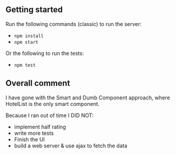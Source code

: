 ## Getting started

Run the following commands (classic) to run the server:

- `npm install`
- `npm start`

Or the following to run the tests:

- `npm test`


## Overall comment

I have gone with the Smart and Dumb Component approach, where HotelList is the only smart component.

Because I ran out of time I DID NOT:
- implement half rating
- write more tests
- Finish the UI
- build a web server & use ajax to fetch the data

